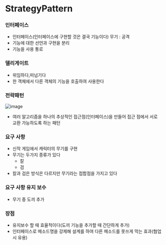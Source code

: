 # StrategyPattern

### 인터페이스
* 인터페이스(인터페이스에 구현할 것은 결국 기능이다) 무기 : 공격
* 기능에 대한 선언과 구현을 분리
* 기능을 사용 통로

### 델리게이트
* 위임하다,떠넘기다
* 한 객체에서 다른 객체의 기능을 호출하여 사용한다

### 전략패턴  
![image](https://user-images.githubusercontent.com/25604495/56599141-ef412c80-6630-11e9-8e48-1f95a1bdffae.png)  
* 여러 알고리즘을 하나의 추상적인 접근점(인터페이스)을 만들어 접근 점에서 서로 교환 가능하도록 하는 패턴

### 요구 사항
* 신작 게임에서 캐릭터의 무기를 구현
* 무기는 두가지 종류가 있다
  + 칼
  + 검
* 칼과 검은 방식은 다르지만 무기라는 접합점을 가지고 있다

### 요구 사항 유지 보수
* 무기 중 도끼 추가

### 장점
* 유지보수 할 때 효율적이다(도끼 기능을 추가할 때 간단하게 추가)
* 인터페이스로 메소드명을 강제해 설계를 하여 다른 메소드를 못쓰게 막는 효과(협업시 유용)
